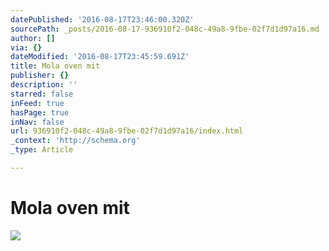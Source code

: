 ```yaml
---
datePublished: '2016-08-17T23:46:00.320Z'
sourcePath: _posts/2016-08-17-936910f2-048c-49a8-9fbe-02f7d1d97a16.md
author: []
via: {}
dateModified: '2016-08-17T23:45:59.691Z'
title: Mola oven mit
publisher: {}
description: ''
starred: false
inFeed: true
hasPage: true
inNav: false
url: 936910f2-048c-49a8-9fbe-02f7d1d97a16/index.html
_context: 'http://schema.org'
_type: Article

---
```

# Mola oven mit
![](https://the-grid-user-content.s3-us-west-2.amazonaws.com/b8432fa1-598f-4e7b-b877-4b4664fe5bae.jpg)